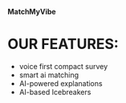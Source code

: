 **MatchMyVibe**

# OUR FEATURES:
- voice first compact survey
- smart ai matching
- AI-powered explanations
- AI-based Icebreakers
